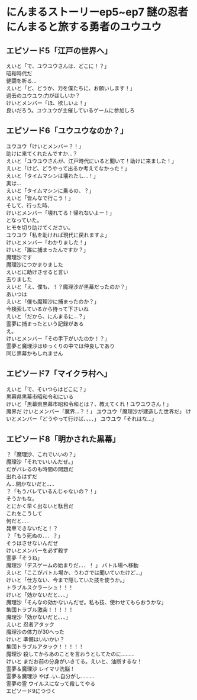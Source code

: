 # にんまるストーリーep5~ep7 謎の忍者にんまると旅する勇者のユウユウ
## エピソード5「江戸の世界へ」
えいと「で、ユウユウさんは、どこに！？」  
昭和時代だ  
健闘を祈る…  
えいと「ど、どうか、力を僕たちに、お願いします！」  
過去のユウユウ:力がほしいか？  
けいとメンバー「ほ、欲しいよ！」  
良いだろう。ユウユウが主催しているゲームに参加しろ  
## エピソード6「ユウユウなのか？」
ユウユウ「けいとメンバー？！」  
助けに来てくれたんですか…？  
えいと「ユウユウさんが、江戸時代にいると聞いて！助けに来ました！」  
えいと「けど、どうやって出るか考えてなかった！」  
えいと「タイムマシンは壊れたし...！」  
実は...  
えいと「タイムマシンに乗るの、？」  
えいと「皆んなで行こう！」  
そして、行った時、  
けいとメンバー「壊れてる！帰れないよー！」  
となっていた。   
ヒモを切り助けてください。  
ユウユウ「私を助ければ現代に戻れますよ」  
けいとメンバー「わかりました！」  
けいと「誰に捕まったんですか？」  
魔理沙です  
魔理沙につかまりました  
えいとに助けさせると言い  
去りました  
えいと「え、僕も、！？魔理沙が黒幕だったのか？」  
あいつは  
えいと「僕も魔理沙に捕まったのか？」  
今検索しているから待って下さいね  
えいと「だから、にんまるに...？」  
霊夢に捕まったという記録がある  
え。  
けいとメンバー「その手下がいたのか！？」  
霊夢と魔理沙はゆっくりの中では仲良しであり  
同じ黒幕かもしれません  
## エピソード7「マイクラ村へ」
えいと「で、そいつらはどこに？」  
黒幕県黒幕市昭和令和にいる  
けいと「黒幕県黒幕市昭和令和とは？、教えてくれ！ユウユウさん！」  
魔界だ
けいとメンバー「魔界…？！」
ユウユウ「魔理沙が建造した世界だ」
けいとメンバー「どうやって行けば、、、、」
ユウユウ「それはな…」
## エピソード8「明かされた黒幕」
？「魔理沙、これでいいの？」  
魔理沙「それでいいんだぜ。」  
だがバレるのも時間の問題だ  
出れるはずだ  
ん…開かないだと．．．  
？「もうバレているんじゃないの？！」  
そうかもな。  
とにかく早く出ないと駄目だ  
これをこうして  
何だと．．．  
発車できないだと！？  
？「もう死ぬの．．．？」  
そうはさせないんだぜ  
けいとメンバーを必ず殺す   
霊夢「そうね」   
魔理沙「デスゲームの始まりだ．．．！  」
バトル場へ移動  
えいと「ここがバトル場か、うわさでは聞いていたけど...」  
けいと「仕方ない、今まで隠していた技を使うか。」  
トラブルスクラーシュ！！！  
けいと「効かないだと、、、」  
魔理沙「そんなの効かないんだぜ。私も技、使わせてもらおうかな」  
集団トラブル激突！！！！！  
魔理沙「効かないだと、、、」  
えいと 忍者アタック  
魔理沙の体力が30へった  
けいと 準備はいいかい？  
集団トラブルアタック！！！！！  
魔理沙  殺してからあのことを言おうとしてたのに.........  
けいと まだお前の分身がいきてる。えいと、油断するな！  
霊夢＆魔理沙 レイマリ洗脳！  
霊夢＆魔理沙 やば..い..自分がし.........  
霊夢の霊 ウイルスになって殺してやる  
エピソード9につづく
